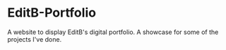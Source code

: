 # EditB-Portfolio
A website to display EditB's digital portfolio. A showcase for some of the projects I've done.
